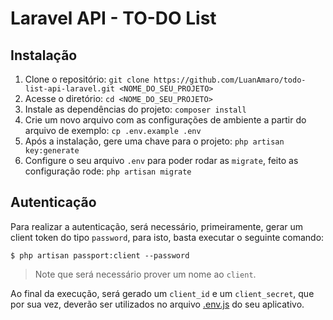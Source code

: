 # Laravel API - TO-DO List

## Instalação

1. Clone o repositório: `git clone https://github.com/LuanAmaro/todo-list-api-laravel.git <NOME_DO_SEU_PROJETO>`
2. Acesse o diretório: `cd <NOME_DO_SEU_PROJETO>`
3. Instale as dependências do projeto: `composer install`
4. Crie um novo arquivo com as configurações de ambiente a partir do arquivo de exemplo: `cp .env.example .env`
5. Após a instalação, gere uma chave para o projeto: `php artisan key:generate`
6. Configure o seu arquivo `.env` para poder rodar as `migrate`, feito as configuração rode: `php artisan migrate`

## Autenticação

Para realizar a autenticação, será necessário, primeiramente, gerar um client token do tipo `password`, para isto, basta executar o seguinte comando:

```
$ php artisan passport:client --password
```

> Note que será necessário prover um nome ao `client`.

Ao final da execução, será gerado um `client_id` e um `client_secret`, que por sua vez, deverão ser utilizados no arquivo [.env.js](https://github.com/LuanAmaro/todo-list-reactjs/blob/master/src/.env.example.js) do seu aplicativo.
